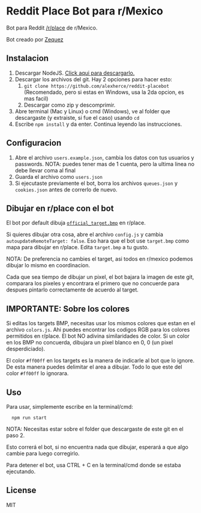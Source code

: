 # Reddit Place Bot para r/Mexico

Bot para Reddit [/r/place](https://www.reddit.com/r/place/) de r/Mexico.

Bot creado por [Zequez](https://github.com/Zequez/reddit-placebot)

## Instalacion

1. Descargar NodeJS. [Click aqui para descargarlo.](https://nodejs.org/es/download/)
2. Descargar los archivos del git. Hay 2 opciones para hacer esto:
    1. ```git clone https://github.com/alexherce/reddit-placebot``` (Recomendado, pero si estas en Windows, usa la 2da opcion, es mas facil)
    2. Descargar como zip y descomprimir.
3. Abre terminal (Mac y Linux) o cmd (Windows), ve al folder que descargaste (y extraiste, si fue el caso) usando ```cd```
4. Escribe ```npm install``` y da enter. Continua leyendo las instrucciones.

## Configuracion

1. Abre el archivo `users.example.json`, cambia los datos con tus usuarios y passwords. NOTA: puedes tener mas de 1 cuenta, pero la ultima linea no debe llevar coma al final
2. Guarda el archivo como `users.json`
3. Si ejecutaste previamente el bot, borra los archivos `queues.json` y `cookies.json` antes de correrlo de nuevo.

## Dibujar en r/place con el bot

El bot por default dibuja [`official_target.bmp`](https://raw.githubusercontent.com/alexherce/reddit-placebot/master/official_target.bmp) en r/place.

Si quieres dibujar otra cosa, abre el archivo `config.js` y cambia `autoupdateRemoteTarget: false`. Eso hara que el bot use `target.bmp` como mapa para dibujar en r/place. Edita `target.bmp` a tu gusto.

NOTA: De preferencia no cambies el target, asi todos en r/mexico podemos dibujar lo mismo en coordinacion.

Cada que sea tiempo de dibujar un pixel, el bot bajara la imagen de este git, comparara los pixeles y encontrara el primero que no concuerde para despues pintarlo correctamente de acuerdo al target.

## IMPORTANTE: Sobre los colores

Si editas los targets BMP, necesitas usar los mismos colores que estan en el archivo `colors.js`. Ahi puedes encontrar los codigos RGB para los colores permitidos en r/place. El bot NO adivina similaridades de color. Si un color en los BMP no concuerda, dibujara un pixel blanco en 0, 0 (un pixel desperdiciado).

El color `#ff00ff` en los targets es la manera de indicarle al bot que lo ignore. De esta manera puedes delimitar el area a dibujar. Todo lo que este del color `#ff00ff` lo ignorara.

## Uso

Para usar, simplemente escribe en la terminal/cmd:
```
  npm run start
```
NOTA: Necesitas estar sobre el folder que descargaste de este git en el paso 2.

Esto correrá el bot, si no encuentra nada que dibujar, esperará a que algo cambie para luego corregirlo.

Para detener el bot, usa CTRL + C en la terminal/cmd donde se estaba ejecutando.

## License

MIT
